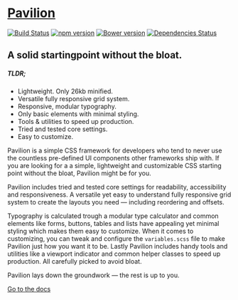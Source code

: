 # [Pavilion](http://www.pavilion.io)

[![Build Status](https://travis-ci.org/getpavilion/pavilion.svg?branch=master)](https://travis-ci.org/getpavilion/pavilion)
[![npm version](https://badge.fury.io/js/pavilion.svg)](https://badge.fury.io/js/pavilion)
[![Bower version](https://badge.fury.io/bo/pavilion.svg)](https://badge.fury.io/bo/pavilion)
[![Dependencies Status](https://david-dm.org/getpavilion/pavilion.svg)](https://travis-ci.org/getpavilion/pavilion)

## A solid startingpoint without the bloat.


##### TLDR;

- Lightweight. Only 26kb minified.
- Versatile fully responsive grid system.
- Responsive, modular typography.
- Only basic elements with minimal styling.
- Tools & utilities to speed up production.
- Tried and tested core settings.
- Easy to customize.

Pavilion is a simple CSS framework for developers who tend to never use the countless pre-defined UI components other frameworks ship with. If you are looking for a a simple, lightweight and customizable CSS starting point without the bloat, Pavilion might be for you.

Pavilion includes tried and tested core settings for readability, accessibility and responsiveness. A versatile yet easy to understand fully responsive grid system to create the layouts you need — including reordering and offsets. 

Typography is calculated trough a modular type calculator and common elements like forms, buttons, tables and lists have appealing yet minimal styling which makes them easy to customize. When it comes to customizing, you can tweak and configure the `variables.scss` file to make Pavilion just how you want it to be. Lastly Pavilion includes handy tools and utilities like a viewport indicator and common helper classes to speed up production. All carefully picked to avoid bloat. 

Pavilion lays down the groundwork — the rest is up to you.


[Go to the docs](http://www.pavilion.io/docs)